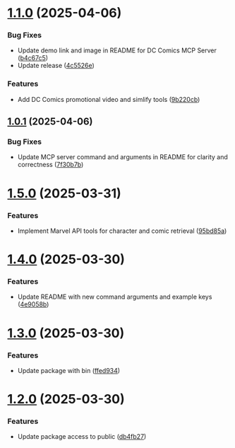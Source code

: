 # [1.1.0](https://github.com/danwahlin/dc-comics-mcp/compare/1.0.1...1.1.0) (2025-04-06)


### Bug Fixes

* Update demo link and image in README for DC Comics MCP Server ([b4c67c5](https://github.com/danwahlin/dc-comics-mcp/commit/b4c67c5bea2b6284c7ff048fd6b4c867942f5d8f))
* Update release ([4c5526e](https://github.com/danwahlin/dc-comics-mcp/commit/4c5526ea77ee2889b16c0edf5e15a8294dd38e8a))


### Features

* Add DC Comics promotional video and simlify tools ([9b220cb](https://github.com/danwahlin/dc-comics-mcp/commit/9b220cbb7a879da9b2768449f2c9e3206a8d8884))

## [1.0.1](https://github.com/danwahlin/dc-comics-mcp/compare/v1.0.0...1.0.1) (2025-04-06)


### Bug Fixes

* Update MCP server command and arguments in README for clarity and correctness ([7f30b7b](https://github.com/danwahlin/dc-comics-mcp/commit/7f30b7b1dac0d79e960375d4a0194f62861ff140))

# [1.5.0](https://github.com/danwahlin/marvel-mcp/compare/1.4.0...1.5.0) (2025-03-31)


### Features

* Implement Marvel API tools for character and comic retrieval ([95bd85a](https://github.com/danwahlin/marvel-mcp/commit/95bd85a0c2a1fedae07be301ecae5188eec4a8ff))

# [1.4.0](https://github.com/danwahlin/marvel-mcp/compare/1.3.0...1.4.0) (2025-03-30)


### Features

* Update README with new command arguments and example keys ([4e9058b](https://github.com/danwahlin/marvel-mcp/commit/4e9058b1f3b6f23dd2674b14fd41f6ed1d58766e))

# [1.3.0](https://github.com/danwahlin/marvel-mcp/compare/1.2.0...1.3.0) (2025-03-30)


### Features

* Update package with bin ([ffed934](https://github.com/danwahlin/marvel-mcp/commit/ffed9340935f7f2bfe723764a171bdddc8a51c35))

# [1.2.0](https://github.com/danwahlin/marvel-mcp/compare/v1.1.0...1.2.0) (2025-03-30)


### Features

* Update package access to public ([db4fb27](https://github.com/danwahlin/marvel-mcp/commit/db4fb2740e5b8b4b64b1812b64dbf4cd6112ac70))
